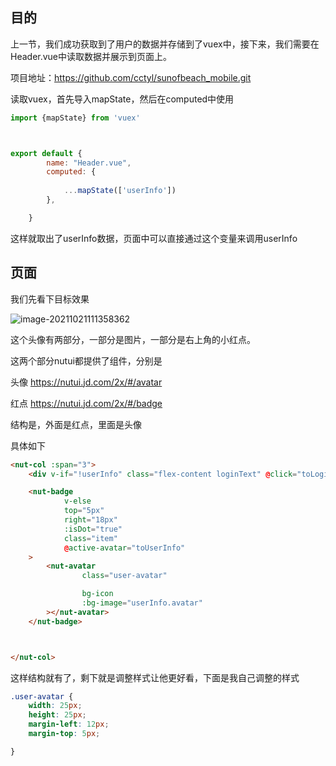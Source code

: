 ## 目的

上一节，我们成功获取到了用户的数据并存储到了vuex中，接下来，我们需要在Header.vue中读取数据并展示到页面上。

项目地址：https://github.com/cctyl/sunofbeach_mobile.git

读取vuex，首先导入mapState，然后在computed中使用

```js
import {mapState} from 'vuex'



export default {
        name: "Header.vue",
        computed: {
            
            ...mapState(['userInfo'])
        },

    }
```



这样就取出了userInfo数据，页面中可以直接通过这个变量来调用userInfo





## 页面

我们先看下目标效果

![image-20211021111358362](D:\project\tempProject\sunofbeach_weapp\notes\220.登录后右上角显示用户信息-页面实现\image-20211021111358362.png) 

这个头像有两部分，一部分是图片，一部分是右上角的小红点。

这两个部分nutui都提供了组件，分别是 

头像 https://nutui.jd.com/2x/#/avatar

红点 https://nutui.jd.com/2x/#/badge

结构是，外面是红点，里面是头像

具体如下

```html
<nut-col :span="3">
    <div v-if="!userInfo" class="flex-content loginText" @click="toLogin">登录</div>

    <nut-badge
            v-else
            top="5px"
            right="18px"
            :isDot="true"
            class="item"
            @active-avatar="toUserInfo"
    >
        <nut-avatar
                class="user-avatar"

                bg-icon
                :bg-image="userInfo.avatar"
        ></nut-avatar>
    </nut-badge>



</nut-col>
```

这样结构就有了，剩下就是调整样式让他更好看，下面是我自己调整的样式

```css
.user-avatar {
    width: 25px;
    height: 25px;
    margin-left: 12px;
    margin-top: 5px;

}
```

